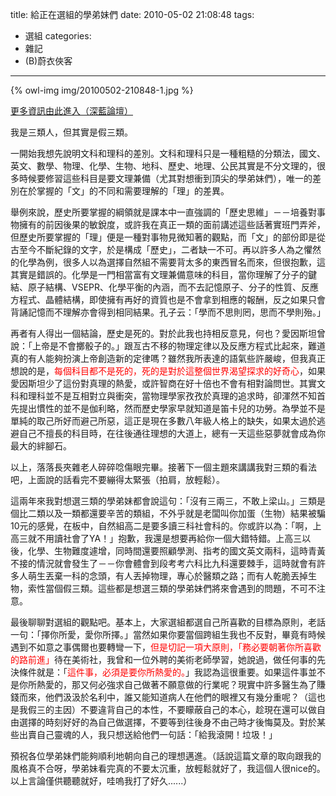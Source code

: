 title: 給正在選組的學弟妹們
date: 2010-05-02 21:08:48
tags:
- 選組
categories:
- 雜記
- (B)蔚衣俠客
---

{% owl-img img/20100502-210848-1.jpg %}

[更多資訊由此進入（深藍論壇）](http://www.student.tw/forum174/thread219153-4.html)

我是三類人，但其實是假三類。

<!-- more -->

一開始我想先說明文科和理科的差別。文科和理科只是一種粗糙的分類法，國文、英文、數學、物理、化學、生物、地科、歷史、地理、公民其實是不分文理的，很多時候要修習這些科目是要文理兼備（尤其對想衝到頂尖的學弟妹們），唯一的差別在於掌握的「文」的不同和需要理解的「理」的差異。

舉例來說，歷史所要掌握的綱領就是課本中一直強調的「歷史思維」－－培養對事物擁有的前因後果的敏銳度，或許我在真正一類的面前講述這些話著實班門弄斧，但歷史所要掌握的「理」便是一種對事物見微知著的觀點，而「文」的部份即是從古至今不斷紀錄的文字，於是構成「歷史」，二者缺一不可。再以許多人為之懼然的化學為例，很多人以為選擇自然組不需要背太多的東西冒名而來，但很抱歉，這其實是錯誤的。化學是一門相當富有文理兼備意味的科目，當你理解了分子的鍵結、原子結構、VSEPR、化學平衡的內涵，而不去記憶原子、分子的性質、反應方程式、晶體結構，即使擁有再好的資質也是不會拿到相應的報酬，反之如果只會背誦記憶而不理解亦會得到相同結果。孔子云：「學而不思則罔，思而不學則殆。」

再者有人得出一個結論，歷史是死的。對於此我也持相反意見，何也？愛因斯坦曾說：「上帝是不會擲骰子的。」跟亙古不移的物理定律以及反應方程式比起來，難道真的有人能夠扮演上帝創造新的定律嗎？雖然我所表達的語氣些許嚴峻，但我真正想說的是，<span style="color: red;">每個科目都不是死的，死的是對於這整個世界渴望探求的好奇心</span>，如果愛因斯坦少了這份對真理的熱愛，或許智商在好十倍也不會有相對論問世。其實文科和理科並不是互相對立與衝突，當物理學家孜孜於真理的追求時，卻渾然不知首先提出慣性的並不是伽利略，然而歷史學家早就知道是笛卡兒的功勞。為學並不是單純的取己所好而避己所惡，這正是現在多數八年級人格上的缺失，如果太過於逃避自己不擅長的科目時，在往後通往理想的大道上，總有一天這些惡夢就會成為你最大的絆腳石。

以上，落落長夾雜老人碎碎唸傷眼完畢。接著下一個主題來講講我對三類的看法吧，上面說的話看完不要繃得太緊張（拍肩，放輕鬆）。

這兩年來我對想選三類的學弟妹都會說這句：「沒有三兩三，不敢上梁山。」三類是個比二類以及一類都還要辛苦的類組，不外乎就是老闆叫你加蛋（生物）結果被騙10元的感覺，在板中，自然組高二是要多讀三科社會科的。你或許以為：「啊，上高三就不用讀社會了YA！」抱歉，我還是想要再給你一個大錯特錯。上高三以後，化學、生物難度遽增，同時間還要照顧學測、指考的國文英文兩科，這時青黃不接的情況就會發生了－－你會體會到段考考六科比九科還要棘手，這時就會有許多人萌生丟棄一科的念頭，有人丟掉物理，專心於醫類之路；而有人乾脆丟掉生物，索性當個假三類。這些都是想選三類的學弟妹們將來會遇到的問題，不可不注意。

最後聊聊對選組的觀點吧。基本上，大家選組都選自己所喜歡的目標為原則，老話一句：「擇你所愛，愛你所擇。」當然如果你要當個跨組生我也不反對，畢竟有時候遇到不如意之事偶爾也要轉彎一下，<span style="color: red;">但是切記一項大原則，「務必要朝著你所喜歡的路前進」</span>待在美術社，我曾和一位外聘的美術老師學習，她說過，做任何事的先決條件就是：「<span style="color: red;">這件事，必須是要你所熱愛的。</span>」我認為這很重要。如果這件事並不是你所熱愛的，那又何必強求自己做著不願意做的行業呢？現實中許多醫生為了賺錢而來，他們汲汲於名利中，誰又能知道病人在他們的眼裡又有幾分重呢？（這也是我假三的主因）不要違背自己的本性，不要矇蔽自己的本心，趁現在還可以做自由選擇的時刻好好的為自己做選擇，不要等到往後身不由己時才後悔莫及。對於某些出賣自己靈魂的人，我只想送給他們一句話：「給我滾開！垃圾！」

預祝各位學弟妹們能夠順利地朝向自己的理想邁進。（話說這篇文章的取向跟我的風格真不合呀，學弟妹看完真的不要太沉重，放輕鬆就好了，我這個人很nice的。以上言論僅供聽聽就好，哇嗚我打了好久......）